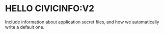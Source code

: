 # HELLO CIVICINFO:V2


Include information about application secret files, and how we automatically write a default one.